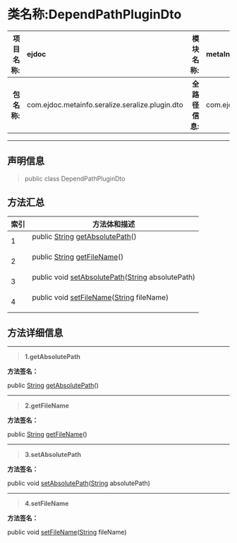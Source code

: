# 类名称:DependPathPluginDto

|  **项目名称:**    |  ejdoc    |   **模块名称:**   |metaInfoSeralize|
| ----: | :---- | ----: |:---- |
|   **包名称:**   |  com.ejdoc.metainfo.seralize.seralize.plugin.dto    |   **全路径信息:**   |com.ejdoc.metainfo.seralize.seralize.plugin.dto.DependPathPluginDto|



















---

## 声明信息

> public class DependPathPluginDto     














## 方法汇总

|   索引  |    方法体和描述   |
| ---- | ---- |
|1|public [String](https://docs.oracle.com/javase/8/docs/api/java/lang/String.html?is-external=true) [getAbsolutePath](#getabsolutepath)()   <br/><br/>|
|2|public [String](https://docs.oracle.com/javase/8/docs/api/java/lang/String.html?is-external=true) [getFileName](#getfilename)()   <br/><br/>|
|3|public void [setAbsolutePath](#setabsolutepath-string)([String](https://docs.oracle.com/javase/8/docs/api/java/lang/String.html?is-external=true) absolutePath)   <br/><br/>|
|4|public void [setFileName](#setfilename-string)([String](https://docs.oracle.com/javase/8/docs/api/java/lang/String.html?is-external=true) fileName)   <br/><br/>|







## 方法详细信息


---

> **1.<span id="getabsolutepath">getAbsolutePath</span>**

**方法签名：** 

  public [String](https://docs.oracle.com/javase/8/docs/api/java/lang/String.html?is-external=true) [getAbsolutePath](#getabsolutepath)()   










---

> **2.<span id="getfilename">getFileName</span>**

**方法签名：** 

  public [String](https://docs.oracle.com/javase/8/docs/api/java/lang/String.html?is-external=true) [getFileName](#getfilename)()   










---

> **3.<span id="setabsolutepath-string">setAbsolutePath</span>**

**方法签名：** 

  public void [setAbsolutePath](#setabsolutepath-string)([String](https://docs.oracle.com/javase/8/docs/api/java/lang/String.html?is-external=true) absolutePath)   










---

> **4.<span id="setfilename-string">setFileName</span>**

**方法签名：** 

  public void [setFileName](#setfilename-string)([String](https://docs.oracle.com/javase/8/docs/api/java/lang/String.html?is-external=true) fileName)   










